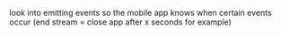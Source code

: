 look into emitting events so the mobile app knows when certain events occur (end stream = close app after x seconds for example)
